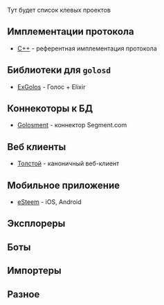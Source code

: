 Тут будет список клевых проектов

## Имплементации протокола
- [С++](https://github.com/GolosChain/golos) - референтная имплементация протокола

## Библиотеки для `golosd`
- [ExGolos](https://github.com/cyberpunk-ventures/ex_golos) - Голос + Elixir

## Коннекоторы к БД
- [Golosment](https://github.com/GolosChain/golosment) - коннектор Segment.com

## Веб клиенты
- [Толстой](https://github.com/GolosChain/tolstoy) - каноничный веб-клиент

## Мобильное приложение

- [eSteem](https://github.com/feruzm/esteem) - iOS, Android

## Эксплореры

## Боты

## Импортеры

## Разное
